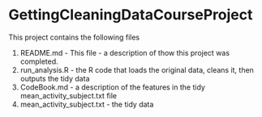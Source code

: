 # GettingCleaningDataCourseProject

This project contains the following files

1. README.md - This file - a description of thow this project was completed.
2. run_analysis.R - the R code that loads the original data, cleans it, then outputs the tidy data
3. CodeBook.md - a description of the features in the tidy mean_activity_subject.txt file
4. mean_activity_subject.txt - the tidy data

